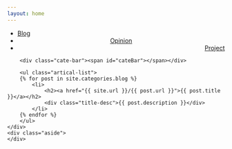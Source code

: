 ```yaml
---
layout: home
---
```


<div class="index-content blog">
    <div class="section">
        <ul class="artical-cate">
            <li class="on"><a href="{{ site.url }}"><span>Blog</span></a></li>
            <li style="text-align:center"><a href="{{ site.url }}/opinion"><span>Opinion</span></a></li>
            <li style="text-align:right"><a href="{{ site.url }}/project"><span>Project</span></a></li>
        </ul>

        <div class="cate-bar"><span id="cateBar"></span></div>

        <ul class="artical-list">
        {% for post in site.categories.blog %}
            <li>
                <h2><a href="{{ site.url }}/{{ post.url }}">{{ post.title }}</a></h2>
                <div class="title-desc">{{ post.description }}</div>
            </li>
        {% endfor %}
        </ul>
    </div>
    <div class="aside">
    </div>
</div>

